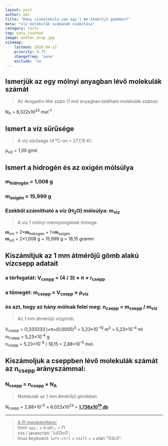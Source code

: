 ```yaml
---
layout: post
author: emi
title: "Hány vízmolekula van egy 1 mm átmérőjű gömbben?"
meta: "víz molekulák számának számítása"
category: facts
tag: easy_counted
image: wather_drop.jpg
sitemap:
    lastmod: 2020-04-12
    priority: 0.75
    changefreq: 'none'
    exclude: 'no'
---  
```

## Ismerjük az egy mólnyi anyagban lévő molekulák számát 

>Az Avogadro féle szám (1 mol anyagban található molekulák száma):  

N<sub>A</sub> = 6,022x10<sup>23</sup>&nbsp;mol<sup>-1</sup>

## Ismert a víz sűrűsége

>A víz sűrűsége (4 °C-on = 277,15 K):  

ρ<sub>víz</sub> = 1,00&nbsp;g/ml

## Ismert a hidrogén és az oxigén mólsúlya
### <b>m</b><sub>hidrogén</sub> = 1,008&nbsp;g
### <b>m</b><sub>oxigén</sub> = 15,999&nbsp;g
### Ezekből számítható a víz&nbsp;(H<sub>2</sub>O) mólsúlya: <b>m</b><sub>víz</sub>

>A víz 1&nbsp;mólnyi mennyiségének tömege:  

<b>m</b><sub>víz</sub> = 2×<b>m</b><sub>hidrogén</sub> + 1×<b>m</b><sub>oxigén</sub>  
<b>m</b><sub>víz</sub> = 2×1,008&nbsp;g + 15,999&nbsp;g = 18,15&nbsp;gramm  

## Kiszámítjuk az 1&nbsp;mm átmérőjű gömb alakú vízcsepp adatait
### a térfogatát: V<sub>csepp</sub> = (4&nbsp;/&nbsp;3)&nbsp;×&nbsp;π&nbsp;×&nbsp;r<sub>csepp</sub>
### a tömegét: m<sub>csepp</sub> = V<sub>csepp</sub>&nbsp;×&nbsp;ρ<sub>víz</sub>
### és azt, hogy az hány mólnak felel meg: n<sub>csepp</sub> = m<sub>csepp</sub>&nbsp;/&nbsp;<b>m</b><sub>víz</sub>

>Az 1 mm átmérőjű vízgömb:  

V<sub>csepp</sub> = (1,333333˙)×π×(0,0005)<sup>3</sup> = 5,23*10<sup>-10</sup>&nbsp;m<sup>3</sup> = 5,23×10<sup>-4</sup>&nbsp;ml  
m<sub>csepp</sub> = 5,23×10<sup>-4</sup>&nbsp;g  
n<sub>csepp</sub> = 5,23×10<sup>-4</sup>&nbsp;/&nbsp;18,15 = 2,88×10<sup>-5</sup>&nbsp;mol.  

## Kiszámoljuk a cseppben lévő molekulák számát az n<sub>csepp</sub> arányszámmal:
### N<sub>csepp</sub> = n<sub>csepp</sub>&nbsp;×&nbsp;N<sub>A</sub>

>Molekulák az 1 mm átmérőjű gömbben  

N<sub>csepp</sub> = 2,88×10<sup>-5</sup>&nbsp;×&nbsp;6.022x10<sup>23</sup> = <b><u>1.736x10<sup>19</sup>&nbsp;db</u></b>  

___
><u>A Pí megjelenítése:</u>  
html: `&pi;` = &pi; `&Pi;` = &Pi;  
css / javascript: '/u03c0';  
linux keyboard: `left-ctrl` + `shift` + `u` után "03c0".

